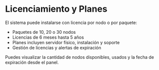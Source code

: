 # Licenciamiento y Planes

El sistema puede instalarse con licencia por nodo o por paquete:

- Paquetes de 10, 20 o 30 nodos
- Licencias de 6 meses hasta 5 años
- Planes incluyen servidor físico, instalación y soporte
- Gestión de licencias y alertas de expiración

Puedes visualizar la cantidad de nodos disponibles, usados y la fecha de expiración desde el panel.
